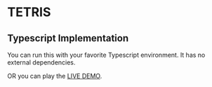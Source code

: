 # TETRIS

## Typescript Implementation

You can run this with your favorite Typescript environment. It has no external
dependencies.

OR you can play the [LIVE DEMO](https://developersandbox.xyz/tetris/).
